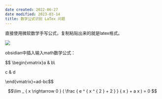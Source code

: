```yaml
---
date created: 2022-06-27
date modified: 2023-03-14
title: 数学公式识别 LaTex 问题
---
```


直接使用微软数学手写公式，复制粘贴出来的就是latex格式。

![](https://img2.oldwinter.top/202206270015108.jpg)

obsidian中插入输入math数学公式：

$$
\begin{vmatrix}a & b\\

c & d

\end{vmatrix}=ad-bc$$

$$\lim _ { x \rightarrow 0 } ( \frac { e ^ { x ^ { 2 } + 2 } } { x } + a x ) = 0
$$
